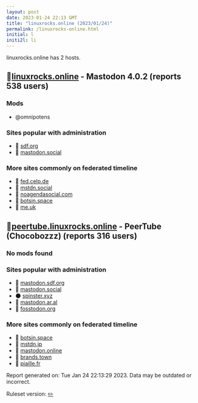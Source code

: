 ```yaml
---
layout: post
date: 2023-01-24 22:13 GMT
title: "linuxrocks.online (2023/01/24)"
permalink: /linuxrocks-online.html
initial: l
initi2l: li
---
```


linuxrocks.online has 2 hosts.

## 🐘[linuxrocks.online](https://linuxrocks.online) - Mastodon 4.0.2 (reports 538 users)

### Mods
 * @omnipotens

### Sites popular with administration

* 🐘 [sdf.org](/sdf-org.html)
* 🐘 [mastodon.social](/mastodon-social.html)

### More sites commonly on federated timeline

* 🐘 [fed.celp.de](/fed-celp-de.html)
* 🐘 [mstdn.social](/mstdn-social.html)
* 🐘 [noagendasocial.com](/noagendasocial-com.html)
* 🐘 [botsin.space](/botsin-space.html)
* 🐘 [me.uk](/me-uk.html)

## 🐘[peertube.linuxrocks.online](https://peertube.linuxrocks.online) - PeerTube (Chocobozzz) (reports 316 users)

### No mods found

### Sites popular with administration

* 🐘 [mastodon.sdf.org](/mastodon-sdf-org.html)
* 🐘 [mastodon.social](/mastodon-social.html)
* 🌑 [spinster.xyz](/spinster-xyz.html)
* 🐘 [mastodon.ar.al](/mastodon-ar-al.html)
* 🐘 [fosstodon.org](/fosstodon-org.html)

### More sites commonly on federated timeline

* 🐘 [botsin.space](/botsin-space.html)
* 🐘 [mstdn.jp](/mstdn-jp.html)
* 🐘 [mastodon.online](/mastodon-online.html)
* 🐘 [brands.town](/brands-town.html)
* 🐘 [piaille.fr](/piaille-fr.html)

Report generated on: Tue Jan 24 22:13:29 2023. Data may be outdated or incorrect.

Ruleset version: [✏️](/version-pencil)
